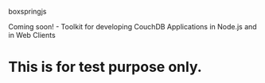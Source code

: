boxspringjs


Coming soon! - Toolkit for developing CouchDB Applications in Node.js and in Web Clients

This is for test purpose only.
=====================
